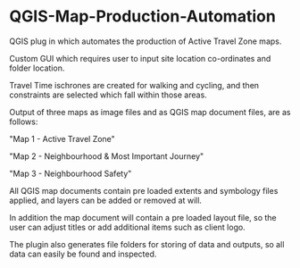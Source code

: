 # QGIS-Map-Production-Automation

QGIS plug in which automates the production of Active Travel Zone maps. 

Custom GUI which requires user to input site location co-ordinates and folder location. 

Travel Time ischrones are created for walking and cycling, and then constraints are selected which fall within those areas.

Output of three maps as image files and as QGIS map document files, are as follows:

"Map 1 - Active Travel Zone"

"Map 2 - Neighbourhood & Most Important Journey"

"Map 3 - Neighbourhood Safety"

All QGIS map documents contain pre loaded extents and symbology files applied, and layers can be added or removed at will.

In addition the map document will contain a pre loaded layout file, so the user can adjust titles or add additional items such as client logo.

The plugin also generates file folders for storing of data and outputs, so all data can easily be found and inspected. 
